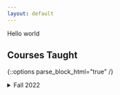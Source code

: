 ```yaml
---
layout: default
---
```

Hello world

## Courses Taught
{::options parse_block_html="true" /}

<details><summary markdown="span">Fall 2022</summary>
* COMP 130: Intro to Computing
* COMP 364: Artificial Intelligence
<details>
<br/>

<details><summary markdown="span">Spring 2023</summary>
* CS 107: Intro to Scientific Computing
<details>
<br/>

<details><summary markdown="span">Fall 2022</summary>
* COMP 130: Intro to Computing
* COMP 190: Tools and Techniques for Software Development
* COMP 290: Large-scale and Open Source Sofrware Development
<details>
<br/>

{::options parse_block_html="false" /}
